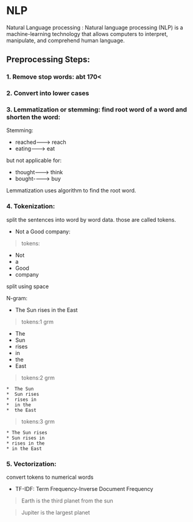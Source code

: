 # NLP
Natural Language processing :
Natural language processing (NLP) is a machine-learning technology that allows computers to interpret, manipulate, and comprehend human language.

## Preprocessing Steps:

### 1. Remove stop words: abt 170<
### 2. Convert into lower cases
### 3. Lemmatization or stemming: find root word of a word and shorten the word:
Stemming:
* reached---> reach
* eating---> eat

but not applicable for:
* thought---> think
* bought----> buy

Lemmatization uses algorithm to find the root word.

### 4. Tokenization:
split the sentences into word by word data.
those are called tokens.
* Not a Good company:
> tokens:
  * Not
  * a
  * Good
  * company

split using space

N-gram:
* The Sun rises in the East
> tokens:1 grm

  *  The
  *  Sun
  *  rises
  *  in
  *  the
  *  East

  > tokens:2 grm

    *  The Sun
    *  Sun rises
    *  rises in
    *  in the
    *  the East

  > tokens:3 grm

    * The Sun rises
    * Sun rises in
    * rises in the
    * in the East

### 5. Vectorization:
 convert tokens to numerical words
 * TF-IDF: Term Frequency-Inverse Document Frequency
> Earth is the third planet from the sun

  > Jupiter is the largest planet



